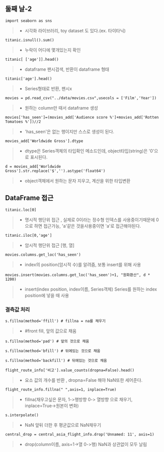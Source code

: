 ## 둘째 날-2

```import seaborn as sns```
> * 시각화 라이브러리, toy dataset 도 있다.(ex. 타이타닉)

```titanic.isnull().sum()```
> * 누락이 어디에 몇개있는지 확인

```titanic[ ['age']].head()```
> * dataframe 팬시검색, 반환이 dataframe 형태

```titanic['age'].head()```
> * Series형태로 반환, 팬시x

```movies = pd.read_csv("../data/movies.csv",usecols = ['Film','Year'])```
> * 원하는 column만 때서 dataframe 생성

```movies['has_seen']=(movies_add['Audience score %']+movies_add['Rotten Tomatoes %'])//2```
> * 'has_seen'은 없는 행이지만 스스로 생성이 된다.

```movies_add['Worldwide Gross'].dtype```
> * dtype은 Series객체의 타입확인 메소드인데, object타입(string)은 '0'으로 표시된다.

```d = movies_add['Worldwide Gross'].str.replace('$','').astype('float64')```
> * object객체에서 원하는 문자 지우고, 계산을 위한 타입변환

## DataFrame 접근

```titanic.loc[0]```
> * 명시적 행단위 접근 , 실제로 0이라는 정수형 인덱스를 사용중이기때문에 0으로 하면 접근가능, 'a'같은 것을사용중이면 'a'로 접근해야된다.

```titanic.iloc[0,'age']```
> * 암시적 행단위 접근 [행, 열]

```movies.columns.get_loc('has_seen')```
> * index의 position(암시적 수)를 알려줌, 보통 insert를 위해 사용

```movies.insert(movies.columns.get_loc('has_seen')+1, "원화환산", d * 1200)```
> * insert(index position, index이름, Series객체) Series를 원하는 index position에 넣을 때 사용

### 결측값 처리

```s.fillna(method='ffill') # fillna = na를 채우기```
> *  #front fill, 앞의 값으로 채움

```s.fillna(method='pad') # 앞의 것으로 채움```

```s.fillna(method='bfill') # 뒤에있는 것으로 채움```

```s.fillna(method='backfill') # 뒤에있는 것으로 채움```

```flight_route_info['비고'].value_counts(dropna=False).head()```
> * 요소 값의 개수를 반환 , dropna=False 해야 NaN또한 세어준다.

```flight_route_info.fillna(" ",axis=1, inplace=True)```
> *  fillna(채우고싶은 문자, 1->행방향 0-> 열방향 으로 채우기, inplace=True->원본이 변화)

```s.interpolate()```
> *  NaN 앞뒤 더한 후 평균값으로 NaN채우기

```central_drop = central_asia_flight_info.drop('Unnamed: 11', axis=1)```
> * drop(column이름, axis=1->열 0->행) NaN과 상관없이 모두 날림
